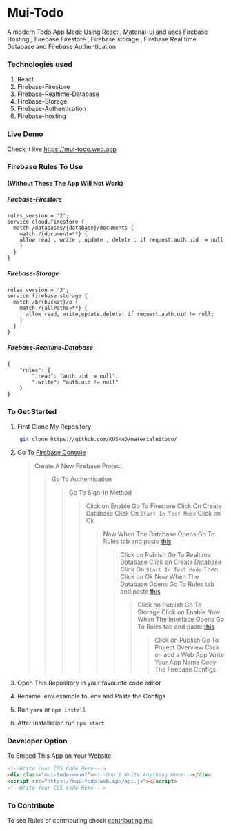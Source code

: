 # Mui-Todo

A modern Todo App Made Using React , Material-ui and uses Firebase Hosting , Firebase Firestore , Firebase storage , Firebase Real time Database and Firebase Authentication

### Technologies used

1. React
2. Firebase-Firestore
3. Firebase-Realtime-Database
4. Firebase-Storage
5. Firebase-Authentication
6. Firebase-hosting

### Live Demo

Check it live <a href="https://mui-todo.web.app" target="_blank">https://mui-todo.web.app</a>

### Firebase Rules To Use

#### (Without These The App Will Not Work)

<a name="firestore-rules">

##### Firebase-Firestore

```
rules_version = '2';
service cloud.firestore {
  match /databases/{database}/documents {
    match /{document=**} {
    allow read , write , update , delete : if request.auth.uid != null
    }
  }
}
```

</a>

<a name="storage-rules">

##### Firebase-Storage

```
rules_version = '2';
service firebase.storage {
  match /b/{bucket}/o {
    match /{allPaths=**} {
      allow read, write,update,delete: if request.auth.uid != null;
    }
  }
}
```

</a>

<a name="rtdb-rules">

##### Firebase-Realtime-Database

```
{
	"rules": {
		".read": "auth.uid != null",
		".write": "auth.uid != null"
	}
}
```

</a>

### To Get Started

1. First Clone My Repository

```bash
	git clone https://github.com/KUSHAD/materialuitodo/
```

2. Go To <a href="https://console.firebase.google.com" target="_blank"> Firebase Console </a>

   > Create A New Firebase Project
   >
   > > Go To Authentication
   > >
   > > > Go To Sign-In Method
   > > >
   > > > > Click on Enable
   > > > > Go To Firestore
   > > > > Click On Create Database
   > > > > Click On `Start In Test Mode` Click on Ok
   > > > >
   > > > > > Now When The Database Opens Go To Rules tab and paste <a href="#firestore-rules">this</a>
   > > > > >
   > > > > > > Click on Publish
   > > > > > > Go To Realtime Database
   > > > > > > Click on Create Database
   > > > > > > Click On `Start In Test Mode` Then Click on Ok
   > > > > > > Now When The Database Opens Go To Rules tab and paste <a href="#rtdb-rules">this</a>
   > > > > > >
   > > > > > > > Click on Publish
   > > > > > > > Go To Storage
   > > > > > > > Click on Enable
   > > > > > > > Now When The Interface Opens Go To Rules tab and paste <a href="#storage-rules">this</a>
   > > > > > > >
   > > > > > > > > Click on Publish
   > > > > > > > > Go To Project Overview
   > > > > > > > > Click on add a Web App
   > > > > > > > > Write Your App Name
   > > > > > > > > Copy The Firebase Configs

3. Open This Repository in your favourite code editor
4. Rename .env.example to .env and Paste the Configs
5. Run `yarn` or `npm install`
6. After Installation run `npm start`

### Developer Option

To Embed This App on Your Website

```html
<!--Write Your CSS Code Here--->
<div class="mui-todo-mount"><!--Don't Write Anything Here--></div>
<script src="https://mui-todo.web.app/api.js"></script>
<!--Write Your CSS Code Here--->
```

### To Contribute

To see Rules of contributing check <a href="./contributing.md">contributing.md</a>

